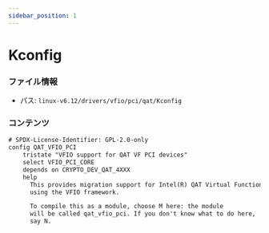 ```yaml
---
sidebar_position: 1
---
```

# Kconfig

### ファイル情報

- パス: `linux-v6.12/drivers/vfio/pci/qat/Kconfig`

### コンテンツ

```txt
# SPDX-License-Identifier: GPL-2.0-only
config QAT_VFIO_PCI
	tristate "VFIO support for QAT VF PCI devices"
	select VFIO_PCI_CORE
	depends on CRYPTO_DEV_QAT_4XXX
	help
	  This provides migration support for Intel(R) QAT Virtual Function
	  using the VFIO framework.

	  To compile this as a module, choose M here: the module
	  will be called qat_vfio_pci. If you don't know what to do here,
	  say N.

```

